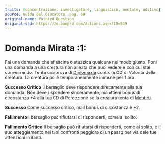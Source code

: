 ```yaml
---
traits: [concentrazione, investigatore, linguistico, mentale, uditivo]
source: Guida del Giocatore, pag. 69
original-name: Pointed Question
original-srd: https://2e.aonprd.com/Actions.aspx?ID=549
---
```


# Domanda Mirata :1:

Fai una domanda che affascina o stuzzica qualcuno nel modo giusto. Poni una
domanda a una creatura non alleata che puoi vedere e con cui stai conversando.
Tenta una prova di [Diplomazia](/abilita/diplomazia) contro la CD di Volontà
della creatura. La creatura poi è temporaneamente immune per 1 ora.

**Successo Critico** Il bersaglio deve rispondere direttamente alla tua domanda.
Non deve rispondere sinceramente, ma ottieni bonus di circostanza +4 alla tua CD
di Percezione se la creatura tenta di [Mentirti](/azioni/abilita/mentire).

**Successo** Come successo critico, mail bonus di circostanza è +2.

**Fallimento** I bersaglio può rifiutarsi di risponderti, come al solito.

**Fallimento Critico** Il bersaglio può rifiutarsi di risponderti, come al
solito, e il suo atteggiamento nei tuoi confronti peggiora di un passo per via
dele tue attenzioni irritanti.
